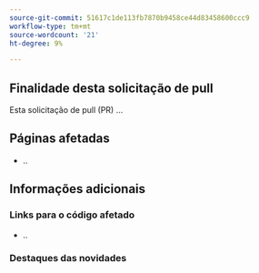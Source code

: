 ```yaml
---
source-git-commit: 51617c1de113fb7870b9458ce44d83458600ccc9
workflow-type: tm+mt
source-wordcount: '21'
ht-degree: 9%

---
```

## Finalidade desta solicitação de pull

Esta solicitação de pull (PR) ...

## Páginas afetadas

<!-- REQUIRED List the affected pages on experienceleague.adobe.com (URLs). Not necessary for large numbers of files. -->

- ..

## Informações adicionais

### Links para o código afetado

<!--  OPTIONAL - REMOVE THIS SECTION IF NOT USED. If this pull request references a file in a Magento Open Source or Adobe Commerce codebase repository, add it here. -->

- ..

<!--
If you are fixing a GitHub issue, using the GitHub keyword format (https://help.github.com/en/articles/closing-issues-using-keywords#closing-an-issue-in-a-different-repository) closes the issue when this pull request is merged. Example: `Fixes #1234`.

`main` is the default branch. Merged pull requests to `main` go live on the site automatically. Any requested changes to content on the `main` branch must be related to the released codebase. Any content related to future releases goes in the `develop` branch.

See Contribution guidelines (https://github.com/AdobeDocs/commerce-operations.en/blob/main/contributing.md) for more information.
-->

### Destaques das novidades

<!--  _OPTIONAL - REMOVE THIS SECTION IF NOT USED._

If this pull request introduces changes that should be highlighted in the [What's New section](https://experienceleague.adobe.com/en/docs/commerce-operations/operational-guides/home#whats-new), see _What's New highlights_ in the [Contribution guidelines](https://github.com/AdobeDocs/commerce-operations.en/blob/main/contributing.md#whats-new-highlights).
-->